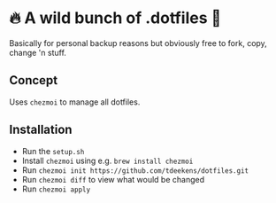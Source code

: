 # 🔥 A wild bunch of .dotfiles 🦌

Basically for personal backup reasons but obviously free to fork, copy, change 'n stuff.

## Concept

Uses `chezmoi` to manage all dotfiles.

## Installation

- Run the `setup.sh`
- Install `chezmoi` using e.g. `brew install chezmoi`
- Run `chezmoi init https://github.com/tdeekens/dotfiles.git`
- Run `chezmoi diff` to view what would be changed
- Run `chezmoi apply`
